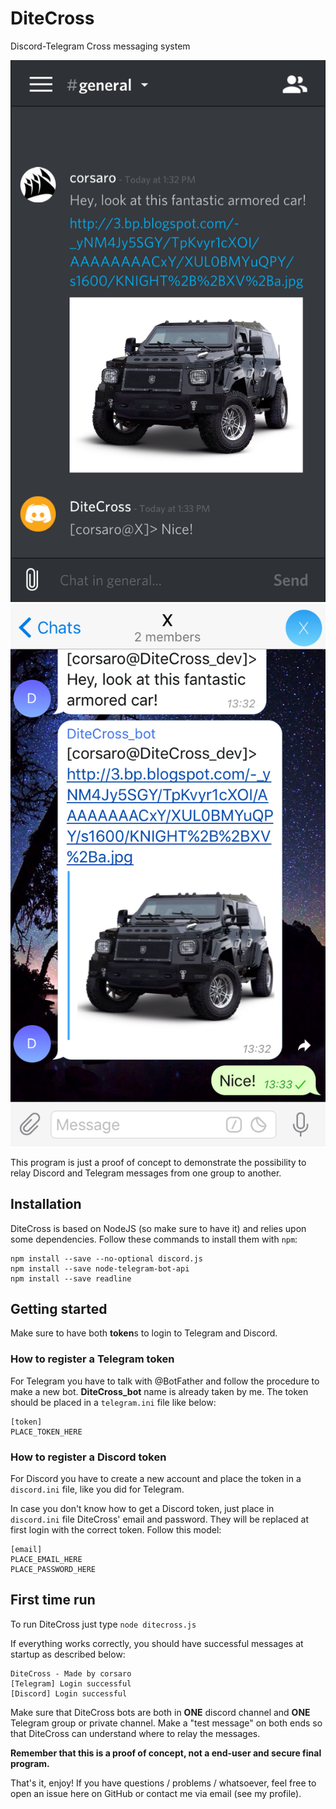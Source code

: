 # DiteCross
Discord-Telegram Cross messaging system

![Discord Example](/readme_assets/discord.PNG)
![Telegram Example](/readme_assets/telegram.PNG)

This program is just a proof of concept to demonstrate the possibility to relay Discord and Telegram messages from one group to another.

## Installation
DiteCross is based on NodeJS (so make sure to have it) and relies upon some dependencies. Follow these commands to install them with `npm`:

```
npm install --save --no-optional discord.js
npm install --save node-telegram-bot-api
npm install --save readline
```

## Getting started
Make sure to have both **token**s to login to Telegram and Discord.

### How to register a Telegram token
For Telegram you have to talk with @BotFather and follow the procedure to make a new bot. **DiteCross_bot** name is already taken by me.
The token should be placed in a `telegram.ini` file like below:

```
[token]
PLACE_TOKEN_HERE
```

### How to register a Discord token
For Discord you have to create a new account and place the token in a `discord.ini` file, like you did for Telegram.

In case you don't know how to get a Discord token, just place in `discord.ini` file DiteCross' email and password. They will be replaced at first login with the correct token. Follow this model:

```
[email]
PLACE_EMAIL_HERE
PLACE_PASSWORD_HERE
```

## First time run
To run DiteCross just type `node ditecross.js`

If everything works correctly, you should have successful messages at startup as described below:

```
DiteCross - Made by corsaro
[Telegram] Login successful
[Discord] Login successful
```

Make sure that DiteCross bots are both in **ONE** discord channel and **ONE** Telegram group or private channel. Make a "test message" on both ends so that DiteCross can understand where to relay the messages.

**Remember that this is a proof of concept, not a end-user and secure final program.**

That's it, enjoy! If you have questions / problems / whatsoever, feel free to open an issue here on GitHub or contact me via email (see my profile).
